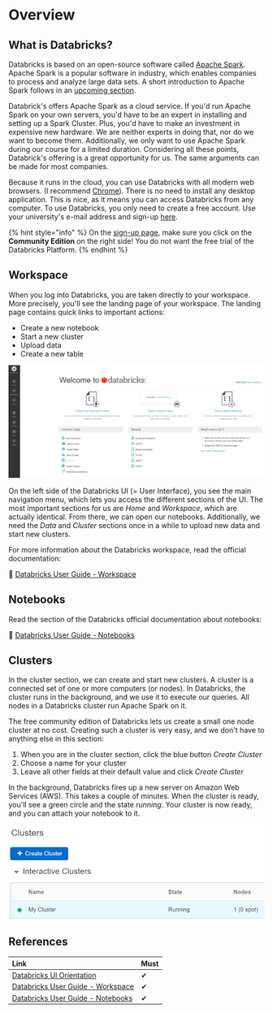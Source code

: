# Overview

## What is Databricks?

Databricks is based on an open-source software called [Apache Spark](https://spark.apache.org/). Apache Spark is a popular software in industry, which enables companies to process and analyze large data sets. A short introduction to Apache Spark follows in an [upcoming section](apache-spark.md).

Databrick's offers Apache Spark as a cloud service. If you'd run Apache Spark on your own servers, you'd have to be an expert in installing and setting up a Spark Cluster. Plus, you'd have to make an investment in expensive new hardware. We are neither experts in doing that, nor do we want to become them. Additionally, we only want to use Apache Spark during our course for a limited duration. Considering all these points, Databrick's offering is a great opportunity for us. The same arguments can be made for most companies. 

Because it runs in the cloud, you can use Databricks with all modern web browsers. \(I recommend [Chrome](https://www.google.de/chrome/)\). There is no need to install any desktop application. This is nice, as it means you can access Databricks from any computer. To use Databricks, you only need to create a free account. Use your university's e-mail address and sign-up [here](https://databricks.com/try-databricks).

{% hint style="info" %}
On the [sign-up page](https://databricks.com/try-databricks), make sure you click on the **Community Edition** on the right side! You do not want the free trial of the Databricks Platform.
{% endhint %}

## Workspace

When you log into Databricks, you are taken directly to your workspace. More precisely, you'll see the landing page of your workspace. The landing page contains quick links to important actions:

* Create a new notebook
* Start a new cluster
* Upload data
* Create a new table

![Landing page of Databricks Community Edition](../../../.gitbook/assets/databricks_ui.png)

On the left side of the Databricks UI \(= User Interface\), you see the main navigation menu, which lets you access the different sections of the UI. The most important sections for us are _Home_ and _Workspace_, which are actually identical. From there, we can open our notebooks. Additionally, we need the _Data_ and _Cluster_ sections once in a while to upload new data and start new clusters.

For more information about the Databricks workspace, read the official documentation:

🔗 [Databricks User Guide - Workspace](https://docs.databricks.com/user-guide/workspace.html#workspace)

## Notebooks

Read the section of the Databricks official documentation about notebooks:

 🔗 [Databricks User Guide - Notebooks](https://docs.databricks.com/user-guide/notebooks/index.html#notebooks)

## Clusters

In the cluster section, we can create and start new clusters. A cluster is a connected set of one or more computers \(or nodes\). In Databricks, the cluster runs in the background, and we use it to execute our queries. All nodes in a Databricks cluster run Apache Spark on it.

The free community edition of Databricks lets us create a small one node cluster at no cost. Creating such a cluster is very easy, and we don't have to anything else in this section:

1. When you are in the cluster section, click the blue button _Create Cluster_
2. Choose a name for your cluster
3. Leave all other fields at their default value and click _Create Cluster_

In the background, Databricks fires up a new server on Amazon Web Services \(AWS\). This takes a couple of minutes. When the cluster is ready, you'll see a green circle and the state _running_. Your cluster is now ready, and you can attach your notebook to it.

![A running cluster is indicated by a green circle and the running state.](../../../.gitbook/assets/image.png)

## References

| Link | Must |
| :--- | :--- |
| [Databricks UI Orientation](https://docs.databricks.com/getting-started/quick-start.html#step-1-orient-yourself-to-the-databricks-ui) | ✔ |
| [Databricks User Guide - Workspace](https://docs.databricks.com/user-guide/workspace.html#workspace) | ✔ |
| [Databricks User Guide - Notebooks](https://docs.databricks.com/user-guide/notebooks/index.html#notebooks) | ✔ |




